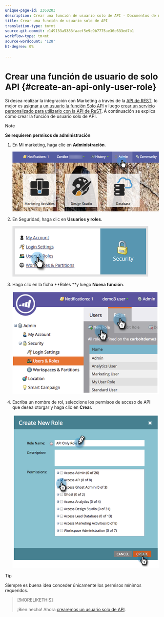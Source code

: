 ```yaml
---
unique-page-id: 2360203
description: Crear una función de usuario solo de API - Documentos de marketing - Documentación del producto
title: Crear una función de usuario solo de API
translation-type: tm+mt
source-git-commit: e149133a5383faaef5e9c9b7775ae36e633ed7b1
workflow-type: tm+mt
source-wordcount: '128'
ht-degree: 0%

---
```



# Crear una función de usuario de solo API {#create-an-api-only-user-role}

Si desea realizar la integración con Marketing a través de la [API de REST](http://developers.marketo.com/documentation/rest/), lo mejor es [asignar a un usuario la función Solo API](create-an-api-only-user.md) y luego [crear un servicio personalizado para utilizarlo con la API de ReST](../../../product-docs/administration/additional-integrations/create-a-custom-service-for-use-with-rest-api.md). A continuación se explica cómo crear la función de usuario solo de API.

>[!NOTE]
>
>**Se requieren permisos de administración**

1. En Mi marketing, haga clic en **Administración**.

   ![](assets/adminhand-1.png)

1. En Seguridad, haga clic en **Usuarios y roles**.

   ![](assets/two.png)

1. Haga clic en la ficha **Roles **y luego **Nueva función**.

   ![](assets/image2014-9-16-13-3a47-3a12.png)

1. Escriba un nombre de rol, seleccione los permisos de acceso de API que desea otorgar y haga clic en **Crear.**

   ![](assets/image2014-9-16-13-3a47-3a36.png)

>[!TIP]
>
>Siempre es buena idea conceder únicamente los permisos mínimos requeridos.

>[!MORELIKETHIS]
>
>¡Bien hecho! Ahora [crearemos un usuario solo de API](create-an-api-only-user.md).

